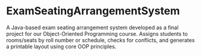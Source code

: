 # ExamSeatingArrangementSystem
A Java-based exam seating arrangement system developed as a final project for our Object-Oriented Programming course. Assigns students to rooms/seats by roll number or schedule, checks for conflicts, and generates a printable layout using core OOP principles.

